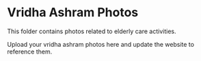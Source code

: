 # Vridha Ashram Photos

This folder contains photos related to elderly care activities.

Upload your vridha ashram photos here and update the website to reference them.
